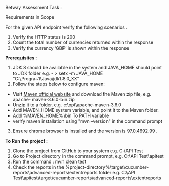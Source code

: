 Betway Assessment Task :

Requirements in Scope 

For the given API endpoint verify the following scenarios .

1.  Verify the HTTP status is 200
2.  Count the total number of currencies returned within the response
3.  Verify the currency ‘GBP’ is shown within the response

**Prerequisites :** 

1.  JDK 8 should be available in the system and JAVA_HOME should point to  JDK folder
 e.g. - > setx -m JAVA_HOME "C:\Progra~1\Java\jdk1.8.0_XX"
2.   Follow the steps below to configure maven:

- Visit [Maven official website](https://maven.apache.org/download.cgi) and download the Maven zip file, e.g. apache-   maven-3.6.0-bin.zip
- Unzip it to a folder. e.g. c:\opt\apache-maven-3.6.0
- Add MAVEN_HOME system variable, and point it to the Maven folder.
- Add %MAVEN_HOME%\bin To PATH variable
- verify maven installation using "mvn –version" in the command prompt 
3.   Ensure chrome browser is installed and the version is 97.0.4692.99 .

**To Run the project :**
1.  Clone the project from GitHub to your system e.g. C:\API Test
2.  Go to Project directory in the command prompt, e.g. C:\API Test\apitest
3.  Run the command :  mvn clean test
4.  Check the reports in the %project-directory%\target\cucumber-reports\advanced-reports\extentreports folder
    e.g. C:\API Test\apitest\target\cucumber-reports\advanced-reports\extentreports

